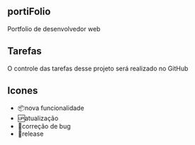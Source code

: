 ## portiFolio 

Portfolio de desenvolvedor web 

## Tarefas 

O controle das tarefas desse projeto será realizado no GitHub
## Icones 

 - 📦nova funcionalidade
 - 🆙atualização
 - 🐞correção de bug
 - 🏁release
